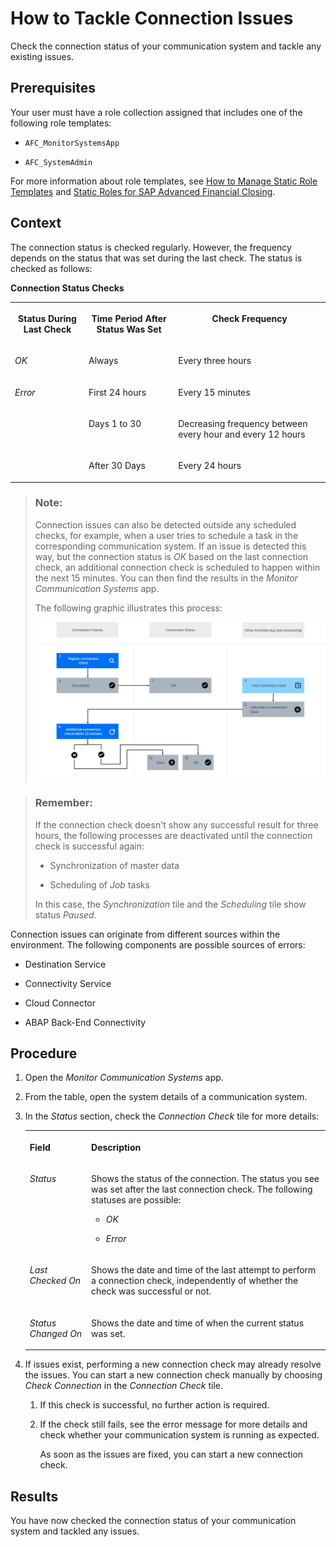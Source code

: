 <!-- loio7b0898e60c434895ae596832529d29d9 -->

# How to Tackle Connection Issues

Check the connection status of your communication system and tackle any existing issues.



<a name="loio7b0898e60c434895ae596832529d29d9__prereq_u4p_lc5_ytb"/>

## Prerequisites

Your user must have a role collection assigned that includes one of the following role templates:

-   `AFC_MonitorSystemsApp`

-   `AFC_SystemAdmin`


For more information about role templates, see [How to Manage Static Role Templates](../User-Management/how-to-manage-static-role-templates-0cca34d.md) and [Static Roles for SAP Advanced Financial Closing](../User-Management/static-roles-for-sap-advanced-financial-closing-b92a241.md).



## Context

The connection status is checked regularly. However, the frequency depends on the status that was set during the last check. The status is checked as follows:

**Connection Status Checks**


<table>
<tr>
<th valign="top">

Status During Last Check

</th>
<th valign="top">

Time Period After Status Was Set

</th>
<th valign="top">

Check Frequency

</th>
</tr>
<tr>
<td valign="top">

*OK*

</td>
<td valign="top">

Always

</td>
<td valign="top">

Every three hours

</td>
</tr>
<tr>
<td valign="top" rowspan="3">

*Error*

</td>
<td valign="top">

First 24 hours

</td>
<td valign="top">

Every 15 minutes

</td>
</tr>
<tr>
<td valign="top">

Days 1 to 30

</td>
<td valign="top">

Decreasing frequency between every hour and every 12 hours

</td>
</tr>
<tr>
<td valign="top">

After 30 Days

</td>
<td valign="top">

Every 24 hours

</td>
</tr>
</table>

> ### Note:  
> Connection issues can also be detected outside any scheduled checks, for example, when a user tries to schedule a task in the corresponding communication system. If an issue is detected this way, but the connection status is *OK* based on the last connection check, an additional connection check is scheduled to happen within the next 15 minutes. You can then find the results in the *Monitor Communication Systems* app.
> 
> The following graphic illustrates this process:
> 
> ![Graphic depicting the process leading to an additional connection check: First, a regular check is successful and set the connection status to OK. Then, a user tries to schedule a job in the same communication system. The scheduling fails due to connection issues. Accordingly, an additional connection check is planned to start within the next 15 minutes. If this check is successful, the connection status stays in status OK. If the check fails, the connection status for this system is set to Error.](images/Image_Extraordinary_Connection_Check_f12b958.png)

> ### Remember:  
> If the connection check doesn't show any successful result for three hours, the following processes are deactivated until the connection check is successful again:
> 
> -   Synchronization of master data
> 
> -   Scheduling of *Job* tasks
> 
> 
> In this case, the *Synchronization* tile and the *Scheduling* tile show status *Paused*.

Connection issues can originate from different sources within the environment. The following components are possible sources of errors:

-   Destination Service

-   Connectivity Service

-   Cloud Connector

-   ABAP Back-End Connectivity




## Procedure

1.  Open the *Monitor Communication Systems* app.

2.  From the table, open the system details of a communication system.

3.  In the *Status* section, check the *Connection Check* tile for more details:


    <table>
    <tr>
    <th valign="top">

    Field
    
    </th>
    <th valign="top">

    Description
    
    </th>
    </tr>
    <tr>
    <td valign="top">
    
    *Status*
    
    </td>
    <td valign="top">
    
    Shows the status of the connection. The status you see was set after the last connection check. The following statuses are possible:

    -   *OK*

    -   *Error*



    
    </td>
    </tr>
    <tr>
    <td valign="top">
    
    *Last Checked On*
    
    </td>
    <td valign="top">
    
    Shows the date and time of the last attempt to perform a connection check, independently of whether the check was successful or not.
    
    </td>
    </tr>
    <tr>
    <td valign="top">
    
    *Status Changed On*
    
    </td>
    <td valign="top">
    
    Shows the date and time of when the current status was set.
    
    </td>
    </tr>
    </table>
    
4.  If issues exist, performing a new connection check may already resolve the issues. You can start a new connection check manually by choosing *Check Connection* in the *Connection Check* tile.

    1.  If this check is successful, no further action is required.

    2.  If the check still fails, see the error message for more details and check whether your communication system is running as expected.

        As soon as the issues are fixed, you can start a new connection check.





<a name="loio7b0898e60c434895ae596832529d29d9__result_yrf_dd5_ytb"/>

## Results

You have now checked the connection status of your communication system and tackled any issues.

